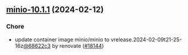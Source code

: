 

## [minio-10.1.1](https://github.com/truecharts/charts/compare/minio-10.1.0...minio-10.1.1) (2024-02-12)

### Chore



- update container image minio/minio to vrelease.2024-02-09t21-25-16z[@68622c3](https://github.com/68622c3) by renovate ([#18144](https://github.com/truecharts/charts/issues/18144))